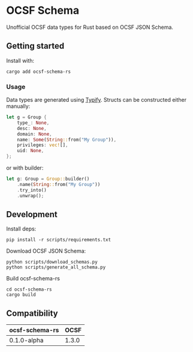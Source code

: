 # OCSF Schema

Unofficial OCSF data types for Rust based on OCSF JSON Schema.

## Getting started

Install with:

```
cargo add ocsf-schema-rs
```

### Usage

Data types are generated using
[Typify](https://github.com/oxidecomputer/typify). Structs can be constructed
either manually:

```rust
let g = Group {
    type_: None,
    desc: None,
    domain: None,
    name: Some(String::from("My Group")),
    privileges: vec![],
    uid: None,
};
```

or with builder:

```rust
let g: Group = Group::builder()
    .name(String::from("My Group"))
    .try_into()
    .unwrap();
```


## Development

Install deps:

```
pip install -r scripts/requirements.txt
```

Download OCSF JSON Schema:

```
python scripts/download_schemas.py
python scripts/generate_all_schema.py
```

Build ocsf-schema-rs

```
cd ocsf-schema-rs
cargo build
```

## Compatibility

| ocsf-schema-rs | OCSF  |
|----------------|-------|
| 0.1.0-alpha    | 1.3.0 |